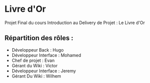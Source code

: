 # Livre d'Or
Projet Final du cours Introduction au Delivery de Projet : Le Livre d'Or

## Répartition des rôles :
- Développeur Back : Hugo
- Développeur Interface : Mohamed
- Chef de projet : Evan
- Gérant du Wiki : Victor
- Développeur Interface : Jeremy 
- Gérant Du Wiki : Wilhem 
